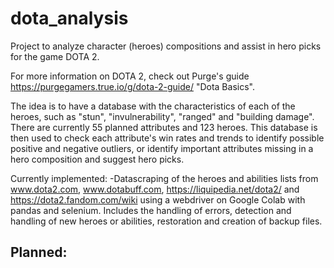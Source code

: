 # dota_analysis

Project to analyze character (heroes) compositions and assist in hero picks for the game DOTA 2.

For more information on DOTA 2, check out Purge's guide https://purgegamers.true.io/g/dota-2-guide/ "Dota Basics".

The idea is to have a database with the characteristics of each of the heroes, such as "stun", "invulnerability", "ranged" and "building damage". There are currently 55 planned attributes and 123 heroes.
This database is then used to check each attribute's win rates and trends to identify possible positive and negative outliers, or identify important attributes missing in a hero composition and suggest hero picks.

Currently implemented:
-Datascraping of the heroes and abilities lists from www.dota2.com, www.dotabuff.com, https://liquipedia.net/dota2/ and https://dota2.fandom.com/wiki using a webdriver on Google Colab with pandas and selenium. Includes the handling of errors, detection and handling of new heroes or abilities, restoration and creation of backup files.

Planned:
-
